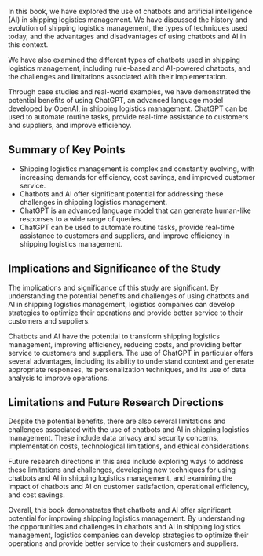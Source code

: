 

In this book, we have explored the use of chatbots and artificial intelligence (AI) in shipping logistics management. We have discussed the history and evolution of shipping logistics management, the types of techniques used today, and the advantages and disadvantages of using chatbots and AI in this context.

We have also examined the different types of chatbots used in shipping logistics management, including rule-based and AI-powered chatbots, and the challenges and limitations associated with their implementation.

Through case studies and real-world examples, we have demonstrated the potential benefits of using ChatGPT, an advanced language model developed by OpenAI, in shipping logistics management. ChatGPT can be used to automate routine tasks, provide real-time assistance to customers and suppliers, and improve efficiency.

Summary of Key Points
---------------------

* Shipping logistics management is complex and constantly evolving, with increasing demands for efficiency, cost savings, and improved customer service.
* Chatbots and AI offer significant potential for addressing these challenges in shipping logistics management.
* ChatGPT is an advanced language model that can generate human-like responses to a wide range of queries.
* ChatGPT can be used to automate routine tasks, provide real-time assistance to customers and suppliers, and improve efficiency in shipping logistics management.

Implications and Significance of the Study
------------------------------------------

The implications and significance of this study are significant. By understanding the potential benefits and challenges of using chatbots and AI in shipping logistics management, logistics companies can develop strategies to optimize their operations and provide better service to their customers and suppliers.

Chatbots and AI have the potential to transform shipping logistics management, improving efficiency, reducing costs, and providing better service to customers and suppliers. The use of ChatGPT in particular offers several advantages, including its ability to understand context and generate appropriate responses, its personalization techniques, and its use of data analysis to improve operations.

Limitations and Future Research Directions
------------------------------------------

Despite the potential benefits, there are also several limitations and challenges associated with the use of chatbots and AI in shipping logistics management. These include data privacy and security concerns, implementation costs, technological limitations, and ethical considerations.

Future research directions in this area include exploring ways to address these limitations and challenges, developing new techniques for using chatbots and AI in shipping logistics management, and examining the impact of chatbots and AI on customer satisfaction, operational efficiency, and cost savings.

Overall, this book demonstrates that chatbots and AI offer significant potential for improving shipping logistics management. By understanding the opportunities and challenges in chatbots and AI in shipping logistics management, logistics companies can develop strategies to optimize their operations and provide better service to their customers and suppliers.


